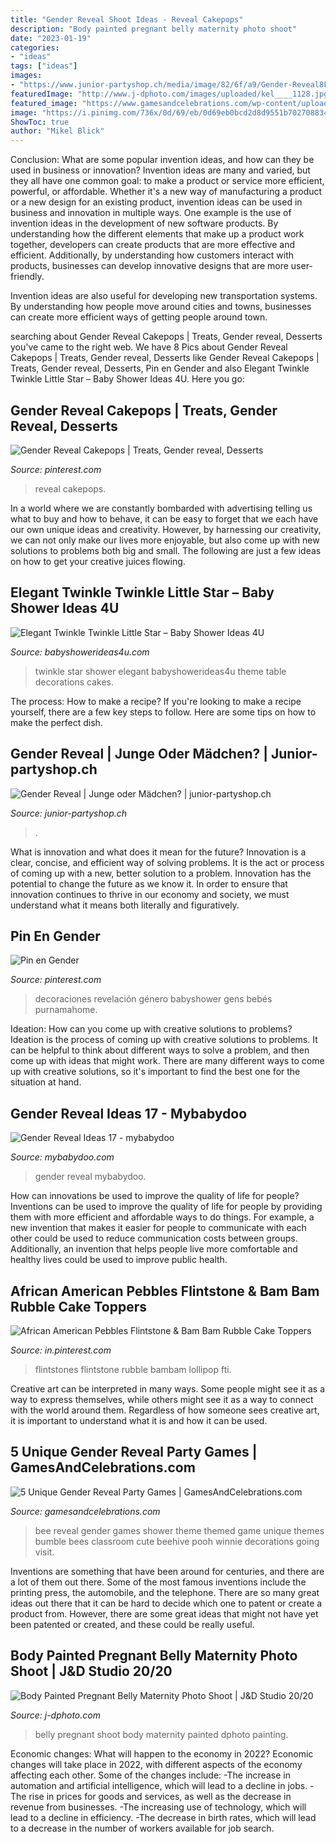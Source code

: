 ```yaml
---
title: "Gender Reveal Shoot Ideas - Reveal Cakepops"
description: "Body painted pregnant belly maternity photo shoot"
date: "2023-01-19"
categories:
- "ideas"
tags: ["ideas"]
images:
- "https://www.junior-partyshop.ch/media/image/82/6f/a9/Gender-Reveal8FktGbj7XdL2g.jpg"
featuredImage: "http://www.j-dphoto.com/images/uploaded/kel____1128.jpg"
featured_image: "https://www.gamesandcelebrations.com/wp-content/uploads/2017/11/Gender-Reveal-Party-Games-Ideas.jpg"
image: "https://i.pinimg.com/736x/0d/69/eb/0d69eb0bcd2d8d9551b7027088349406.jpg"
ShowToc: true
author: "Mikel Blick"
---
```



Conclusion: What are some popular invention ideas, and how can they be used in business or innovation?
Invention ideas are many and varied, but they all have one common goal: to make a product or service more efficient, powerful, or affordable. Whether it's a new way of manufacturing a product or a new design for an existing product, invention ideas can be used in business and innovation in multiple ways.
One example is the use of invention ideas in the development of new software products. By understanding how the different elements that make up a product work together, developers can create products that are more effective and efficient. Additionally, by understanding how customers interact with products, businesses can develop innovative designs that are more user-friendly.

Invention ideas are also useful for developing new transportation systems. By understanding how people move around cities and towns, businesses can create more efficient ways of getting people around town.

	

		
searching about Gender Reveal Cakepops | Treats, Gender reveal, Desserts you've came to the right web. We have 8 Pics about Gender Reveal Cakepops | Treats, Gender reveal, Desserts like Gender Reveal Cakepops | Treats, Gender reveal, Desserts, Pin en Gender and also Elegant Twinkle Twinkle Little Star – Baby Shower Ideas 4U. Here you go:
		
    
## Gender Reveal Cakepops | Treats, Gender Reveal, Desserts

<img loading=lazy src="https://i.pinimg.com/1200x/78/ca/89/78ca894685b88dd15bddda108428c123.jpg" onerror="this.onerror=null;this.src='https://tse4.mm.bing.net/th?id=OIP.R3P3dsmtyBp9iSHDhvLxzgHaLL&amp;pid=15.1';" alt="Gender Reveal Cakepops | Treats, Gender reveal, Desserts">

_Source: pinterest.com_

>reveal cakepops. 

	

In a world where we are constantly bombarded with advertising telling us what to buy and how to behave, it can be easy to forget that we each have our own unique ideas and creativity. However, by harnessing our creativity, we can not only make our lives more enjoyable, but also come up with new solutions to problems both big and small. The following are just a few ideas on how to get your creative juices flowing.

    
## Elegant Twinkle Twinkle Little Star – Baby Shower Ideas 4U

<img loading=lazy src="https://babyshowerideas4u.com/wp-content/uploads/2016/05/Elegant-Twinkle-Twinkle-Little-Star-Guest-Table.jpg" onerror="this.onerror=null;this.src='https://tse3.mm.bing.net/th?id=OIP.fxrAcTMJcrFibiQBa7eKhAHaJO&amp;pid=15.1';" alt="Elegant Twinkle Twinkle Little Star – Baby Shower Ideas 4U">

_Source: babyshowerideas4u.com_

>twinkle star shower elegant babyshowerideas4u theme table decorations cakes. 

	

The process: How to make a recipe?
If you're looking to make a recipe yourself, there are a few key steps to follow. Here are some tips on how to make the perfect dish.

    
## Gender Reveal | Junge Oder Mädchen? | Junior-partyshop.ch

<img loading=lazy src="https://www.junior-partyshop.ch/media/image/82/6f/a9/Gender-Reveal8FktGbj7XdL2g.jpg" onerror="this.onerror=null;this.src='https://tse2.mm.bing.net/th?id=OIP.fBdF-PgYtSOBEx66wz4BuQHaE7&amp;pid=15.1';" alt="Gender Reveal | Junge oder Mädchen? | junior-partyshop.ch">

_Source: junior-partyshop.ch_

>. 

	

What is innovation and what does it mean for the future?
Innovation is a clear, concise, and efficient way of solving problems. It is the act or process of coming up with a new, better solution to a problem. Innovation has the potential to change the future as we know it. In order to ensure that innovation continues to thrive in our economy and society, we must understand what it means both literally and figuratively.

    
## Pin En Gender

<img loading=lazy src="https://i.pinimg.com/736x/0d/69/eb/0d69eb0bcd2d8d9551b7027088349406.jpg" onerror="this.onerror=null;this.src='https://tse1.mm.bing.net/th?id=OIP.M3VFYmKY3Jjm2E29JFd26gHaLH&amp;pid=15.1';" alt="Pin en Gender">

_Source: pinterest.com_

>decoraciones revelación género babyshower gens bebés purnamahome. 

	

Ideation: How can you come up with creative solutions to problems?
Ideation is the process of coming up with creative solutions to problems. It can be helpful to think about different ways to solve a problem, and then come up with ideas that might work. There are many different ways to come up with creative solutions, so it's important to find the best one for the situation at hand.

    
## Gender Reveal Ideas 17 - Mybabydoo

<img loading=lazy src="https://i1.wp.com/mybabydoo.com/wp-content/uploads/2017/08/Gender-reveal-ideas-17.jpg?fit=852%2C1136&amp;ssl=1" onerror="this.onerror=null;this.src='https://tse3.mm.bing.net/th?id=OIP.TiV6Td6giIiFipupcCpjzwHaJ4&amp;pid=15.1';" alt="Gender Reveal Ideas 17 - mybabydoo">

_Source: mybabydoo.com_

>gender reveal mybabydoo. 

	

How can innovations be used to improve the quality of life for people?
Inventions can be used to improve the quality of life for people by providing them with more efficient and affordable ways to do things. For example, a new invention that makes it easier for people to communicate with each other could be used to reduce communication costs between groups. Additionally, an invention that helps people live more comfortable and healthy lives could be used to improve public health.

    
## African American Pebbles Flintstone &amp; Bam Bam Rubble Cake Toppers

<img loading=lazy src="https://i.pinimg.com/736x/9b/17/18/9b17187d8a9f21f3d9c33247fc5a3709.jpg" onerror="this.onerror=null;this.src='https://tse2.mm.bing.net/th?id=OIP.eMjNTmM9UFg7pf89LnddgQHaJ3&amp;pid=15.1';" alt="African American Pebbles Flintstone &amp; Bam Bam Rubble Cake Toppers">

_Source: in.pinterest.com_

>flintstones flintstone rubble bambam lollipop fti. 

	

Creative art can be interpreted in many ways. Some people might see it as a way to express themselves, while others might see it as a way to connect with the world around them. Regardless of how someone sees creative art, it is important to understand what it is and how it can be used.

    
## 5 Unique Gender Reveal Party Games | GamesAndCelebrations.com

<img loading=lazy src="https://www.gamesandcelebrations.com/wp-content/uploads/2017/11/Gender-Reveal-Party-Games-Ideas.jpg" onerror="this.onerror=null;this.src='https://tse3.mm.bing.net/th?id=OIP.LeNYfrUjSlZmwjeVokEshQAAAA&amp;pid=15.1';" alt="5 Unique Gender Reveal Party Games | GamesAndCelebrations.com">

_Source: gamesandcelebrations.com_

>bee reveal gender games shower theme themed game unique themes bumble bees classroom cute beehive pooh winnie decorations going visit. 

	

Inventions are something that have been around for centuries, and there are a lot of them out there. Some of the most famous inventions include the printing press, the automobile, and the telephone. There are so many great ideas out there that it can be hard to decide which one to patent or create a product from. However, there are some great ideas that might not have yet been patented or created, and these could be really useful.

    
## Body Painted Pregnant Belly Maternity Photo Shoot | J&amp;D Studio 20/20

<img loading=lazy src="http://www.j-dphoto.com/images/uploaded/kel____1128.jpg" onerror="this.onerror=null;this.src='https://tse1.mm.bing.net/th?id=OIP.OHx5xAwOg8nS6l3BAXeV3AHaLH&amp;pid=15.1';" alt="Body Painted Pregnant Belly Maternity Photo Shoot | J&amp;D Studio 20/20">

_Source: j-dphoto.com_

>belly pregnant shoot body maternity painted dphoto painting. 

	

Economic changes: What will happen to the economy in 2022?
Economic changes will take place in 2022, with different aspects of the economy affecting each other. Some of the changes include: 
-The increase in automation and artificial intelligence, which will lead to a decline in jobs. 
-The rise in prices for goods and services, as well as the decrease in revenue from businesses. 
-The increasing use of technology, which will lead to a decline in efficiency. 
-The decrease in birth rates, which will lead to a decrease in the number of workers available for job search.

